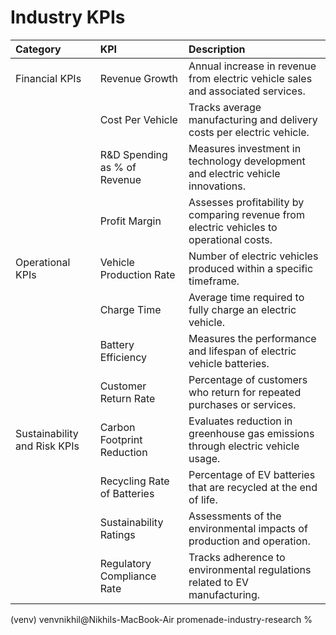 # Industry KPIs

| Category                         | KPI                              | Description                                                                                 |
| :------------------------------- | :------------------------------- | :------------------------------------------------------------------------------------------ |
| Financial KPIs                  | Revenue Growth                   | Annual increase in revenue from electric vehicle sales and associated services.             |
|                                 | Cost Per Vehicle                 | Tracks average manufacturing and delivery costs per electric vehicle.                      |
|                                 | R&D Spending as % of Revenue     | Measures investment in technology development and electric vehicle innovations.             |
|                                 | Profit Margin                    | Assesses profitability by comparing revenue from electric vehicles to operational costs.   |
| Operational KPIs                | Vehicle Production Rate          | Number of electric vehicles produced within a specific timeframe.                          |
|                                 | Charge Time                      | Average time required to fully charge an electric vehicle.                                 |
|                                 | Battery Efficiency                | Measures the performance and lifespan of electric vehicle batteries.                        |
|                                 | Customer Return Rate             | Percentage of customers who return for repeated purchases or services.                       |
| Sustainability and Risk KPIs    | Carbon Footprint Reduction       | Evaluates reduction in greenhouse gas emissions through electric vehicle usage.             |
|                                 | Recycling Rate of Batteries      | Percentage of EV batteries that are recycled at the end of life.                          |
|                                 | Sustainability Ratings           | Assessments of the environmental impacts of production and operation.                       |
|                                 | Regulatory Compliance Rate       | Tracks adherence to environmental regulations related to EV manufacturing.                  |
(venv) venvnikhil@Nikhils-MacBook-Air promenade-industry-research % 